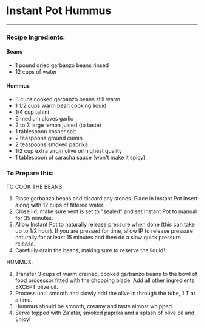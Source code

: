 # Instant Pot Hummus



---

### Recipe Ingredients:

#### Beans
- 1 pound dried garbanzo beans rinsed
- 12 cups of water

#### Hummus
- 3 cups cooked garbanzo beans still warm
- 1 1/2 cups warm bean cooking liquid
- 1/4 cup tahini
- 6 medium cloves garlic
- 2 to 3 large lemon juiced (to taste)
- 1 tablespoon kosher salt
- 2 teaspoons ground cumin
- 2 teaspoons smoked paprika
- 1/2 cup extra virgin olive oil highest quality
- 1 tablespoon of saracha sauce (won't make it spicy)


### To Prepare this:

TO COOK THE BEANS:
1. Rinse garbanzo beans and discard any stones. Place in Instant Pot insert along with 12 cups of filtered water.
2. Close lid, make sure vent is set to "sealed" and set Instant Pot to manual for 35 minutes.
3. Allow Instant Pot to naturally release pressure when done (this can take up to 1/2 hour). If you are pressed for time, allow IP to release pressure naturally for at least 15 minutes and then do a slow quick pressure release.
4. Carefully drain the beans, making sure to reserve the liquid!

HUMMUS:
1. Transfer 3 cups of warm drained, cooked garbanzo beans to the bowl of food processor fitted with the chopping blade. Add all other ingredients EXCEPT olive oil.
2. Process until smooth and slowly add the olive in through the tube, 1 T at a time.
3. Hummus should be smooth, creamy and taste almost whipped.
4. Serve topped with Za'atar, smoked paprika and a splash of olive oil and Enjoy!
